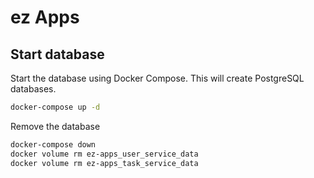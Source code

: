 # ez Apps

## Start database
Start the database using Docker Compose. This will create PostgreSQL databases.
```bash
docker-compose up -d
```

Remove the database
```bash
docker-compose down
docker volume rm ez-apps_user_service_data
docker volume rm ez-apps_task_service_data
```

